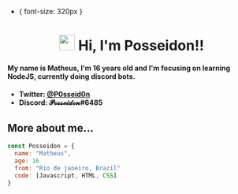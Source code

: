 * {
    font-size: 320px
}

<h1 align="center"><img src="https://media.giphy.com/media/hvRJCLFzcasrR4ia7z/giphy.gif" width="32px"> Hi, I'm Posseidon!!</h1>

<h4>My name is Matheus, I'm 16 years old and I'm focusing on learning NodeJS, currently doing discord bots.<h4>

<ul>
    <li>Twitter: <b><a href="https://twitter.com/P0sseid0n">@P0sseid0n</a></b></li>
    <li>Discord: 𝓟𝓸𝓼𝓼𝓮𝓲𝓭𝓸𝓷<b>#6485</b></li>
</ul>

<h2>More about me...</h2>

```javascript
const Posseidon = {
  name: "Matheus",
  age: 16
  from: "Rio de janeiro, Brazil"
  code: [Javascript, HTML, CSS]
}
